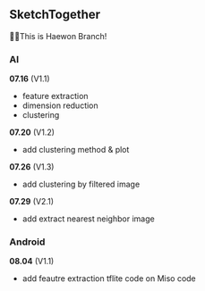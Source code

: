 ## SketchTogether

🙆‍♀️This is Haewon Branch!

### AI
__07.16__ (V1.1)  
- feature extraction
- dimension reduction 
- clustering  

__07.20__ (V1.2)   
- add clustering method & plot

__07.26__ (V1.3)   
- add clustering by filtered image

__07.29__ (V2.1)
- add extract nearest neighbor image

### Android
__08.04__ (V1.1)
- add feautre extraction tflite code on Miso code
